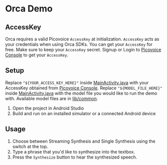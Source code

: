 # Orca Demo

## AccessKey

Orca requires a valid Picovoice `AccessKey` at initialization. `AccessKey` acts as your credentials when using Orca
SDKs.
You can get your `AccessKey` for free. Make sure to keep your `AccessKey` secret.
Signup or Login to [Picovoice Console](https://console.picovoice.ai/) to get your `AccessKey`.

## Setup

Replace `"${YOUR_ACCESS_KEY_HERE}"` inside [MainActivity.java](orca-demo-app/src/main/java/ai/picovoice/orcademo/MainActivity.java) with your AccessKey obtained from [Picovoice Console](https://console.picovoice.ai/).
Replace `"${MODEL_FILE_HERE}"` inside [MainActivity.java](orca-demo-app/src/main/java/ai/picovoice/orcademo/MainActivity.java) with the model file you would like to run the demo with. Available model files are in [lib/common](../../../lib/common).

1. Open the project in Android Studio
2. Build and run on an installed simulator or a connected Android device

## Usage

1. Choose between Streaming Synthesis and Single Synthesis using the switch at the top.
2. Type a phrase that you'd like to synthesize into the textbox.
3. Press the `Synthesize` button to hear the synthesized speech.

